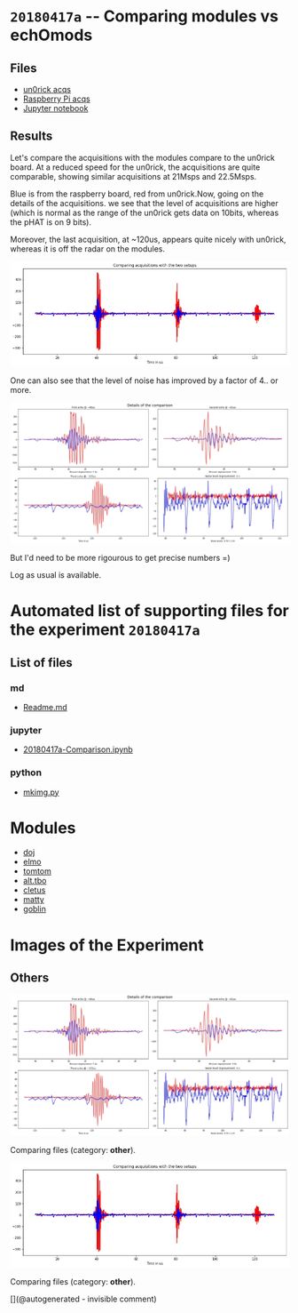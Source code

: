# `20180417a` -- Comparing modules vs echOmods

## Files

* [un0rick acqs](/include/20180417a/20180403a.npz)
* [Raspberry Pi acqs](/include/20180417a/20180415r.npz)
* [Jupyter notebook](/include/20180417a/20180417a-Comparison.ipynb)

## Results

Let's compare the acquisitions with the modules compare to the un0rick board. At a reduced speed for the un0rick, the acquisitions are quite comparable, showing similar acquisitions at 21Msps and 22.5Msps.

Blue is from the raspberry board, red from un0rick.Now, going on the details of the acquisitions. we see that the level of acquisitions are higher (which is normal as the range of the un0rick gets data on 10bits, whereas the pHAT is on 9 bits).

Moreover, the last acquisition, at ~120us, appears quite nicely with un0rick, whereas it is off the radar on the modules.

![](/include/20180417a/comparing.jpg)

​One can also see that the level of noise has improved by a factor of 4.. or more.

![](/include/20180417a/details.jpg)

But I'd need to be more rigourous to get precise numbers =)

Log as usual is available.


# Automated list of supporting files for the __experiment `20180417a`__

## List of files

### md

* [Readme.md](/include/20180417a/Readme.md)


### jupyter

* [20180417a-Comparison.ipynb](/include/20180417a/20180417a-Comparison.ipynb)


### python

* [mkimg.py](/include/20180417a/mkimg.py)





# Modules

* [doj](/doj/)
* [elmo](/elmo/)
* [tomtom](/retired/tomtom/)
* [alt.tbo](/retired/alt.tbo/)
* [cletus](/retired/cletus/)
* [matty](/matty/)
* [goblin](/goblin/)




# Images of the Experiment

## Others

![](/include/20180417a/details.jpg)

Comparing files (category: __other__).

![](/include/20180417a/comparing.jpg)

Comparing files (category: __other__).










[](@autogenerated - invisible comment)